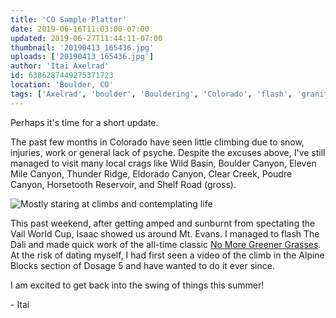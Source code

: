 ```yaml
---
title: 'CO Sample Platter'
date: 2019-06-16T11:03:00-07:00
updated: 2019-06-27T11:44:11-07:00
thumbnail: '20190413_165436.jpg'
uploads: ['20190413_165436.jpg']
author: 'Itai Axelrad'
id: 6386287449275371723
location: 'Boulder, CO'
tags: ['Axelrad', 'boulder', 'Bouldering', 'Colorado', 'flash', 'granite', 'v12', 'wild']
---
```


Perhaps it's time for a short update.

The past few months in Colorado have seen little climbing due to snow, injuries, work or general lack of psyche. Despite the excuses above, I've still managed to visit many local crags like Wild Basin, Boulder Canyon, Eleven Mile Canyon, Thunder Ridge, Eldorado Canyon, Clear Creek, Poudre Canyon, Horsetooth Reservoir, and Shelf Road (gross).

![Mostly staring at climbs and contemplating life](uploads/20190413_165436.jpg)

This past weekend, after getting amped and sunburnt from spectating the Vail World Cup, Isaac showed us around Mt. Evans. I managed to flash The Dali and made quick work of the all-time classic [No More Greener Grasses](https://www.youtube.com/watch?v=kZEKBASlH6g). At the risk of dating myself, I had first seen a video of the climb in the Alpine Blocks section of Dosage 5 and have wanted to do it ever since.

I am excited to get back into the swing of things this summer!

\- Itai
